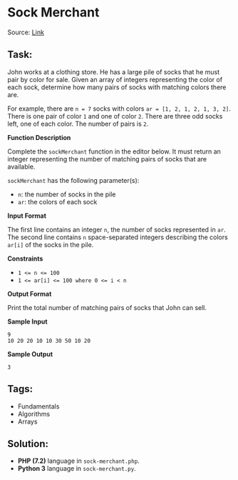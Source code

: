 # Sock Merchant

Source: [Link](https://www.hackerrank.com/challenges/sock-merchant/problem)

## Task:

John works at a clothing store. He has a large pile of socks that he must pair by color for sale. Given an array of 
integers representing the color of each sock, determine how many pairs of socks with matching colors there are.

For example, there are `n = 7` socks with colors `ar = [1, 2, 1, 2, 1, 3, 2]`. There is one pair of color `1` and one 
of color `2`. There are three odd socks left, one of each color. The number of pairs is `2`. 

**Function Description**

Complete the `sockMerchant` function in the editor below. It must return an integer representing the number of 
matching pairs of socks that are available.

`sockMerchant` has the following parameter(s):

* `n`: the number of socks in the pile
* `ar`: the colors of each sock

**Input Format**

The first line contains an integer `n`, the number of socks represented in `ar`.
The second line contains `n` space-separated integers describing the colors `ar[i]` of the socks in the pile.

**Constraints**
* `1 <= n <= 100`
* `1 <= ar[i] <= 100 where 0 <= i < n`

**Output Format**

Print the total number of matching pairs of socks that John can sell.

**Sample Input**
```
9
10 20 20 10 10 30 50 10 20
```

**Sample Output**
```
3
```

## Tags:

* Fundamentals
* Algorithms
* Arrays

## Solution:

* **PHP (7.2)** language in `sock-merchant.php`.
* **Python 3** language in `sock-merchant.py`.
